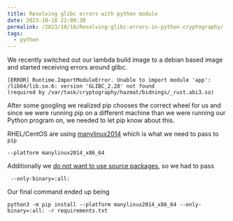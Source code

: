 ```yaml
---
title: Resolving glibc errors with python module
date: 2023-10-18 22:09:30
permalink: /2023/10/18/Resolving-glibc-errors-in-python-cryptography/
tags:
  - python
---
```


We recently switched out our lambda build image to a debian based image and started receiving errors around glibc.

```shell
[ERROR] Runtime.ImportModuleError. Unable to import module 'app':
/lib64/lib.so.6: version 'GLIBC_2.28' not found
(required by /var/task/cryptography/hazmat/bidnings/_rust.abi3.so)
```

After some googling we realized pip chooses the correct wheel for us and since we were running pip on a different machine than we were running our Python program on, we needed to let pip know about this.

RHEL/CentOS are using [manylinux2014](https://peps.python.org/pep-0599/) which is what we need to pass to `pip`

```shell
--platform manylinux2014_x86_64
```

Additionally we [do not want to use source packages](https://pip.pypa.io/en/stable/cli/pip_install/#cmdoption-only-binary), so we had to pass

```shell
 --only-binary=:all:
```

Our final command ended up being

```shell
python3 -m pip install --platform manylinux2014_x86_64 --only-binary=:all: -r requirements.txt
```
